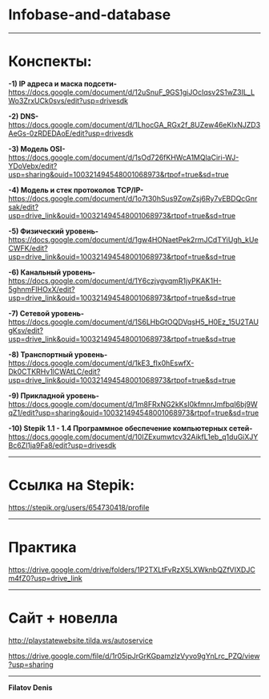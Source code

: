 # Infobase-and-database
____
# Конспекты:
**-1) IP адреса и маска подсети-**
https://docs.google.com/document/d/12uSnuF_9GS1giJOcIqsv2S1wZ3IL_LWo3ZrxUCk0svs/edit?usp=drivesdk

**-2) DNS-**
https://docs.google.com/document/d/1LhocGA_RGx2f_8UZew46eKlxNJZD3AeGs-0zRDEDAoE/edit?usp=drivesdk

**-3) Модель OSI-**
https://docs.google.com/document/d/1sOd726fKHWcA1MQlaCiri-WJ-YDoVebx/edit?usp=sharing&ouid=100321494548001068973&rtpof=true&sd=true

**-4) Модель и стек протоколов TCP/IP-**
https://docs.google.com/document/d/1o7t30hSus9ZowZsj6Ry7vEBDQcGnrsak/edit?usp=drive_link&ouid=100321494548001068973&rtpof=true&sd=true

**-5) Физический уровень-**
https://docs.google.com/document/d/1gw4HONaetPek2rmJCdTYiUgh_kUeCWFK/edit?usp=drive_link&ouid=100321494548001068973&rtpof=true&sd=true

**-6) Канальный уровень-**
https://docs.google.com/document/d/1Y6czjvgvqmR1jyPKAK1H-5ghnmFIHOxX/edit?usp=drive_link&ouid=100321494548001068973&rtpof=true&sd=true

**-7) Сетевой уровень-**
https://docs.google.com/document/d/1S6LHbGtOQDVqsH5_H0Ez_15U2TAUgKsv/edit?usp=drive_link&ouid=100321494548001068973&rtpof=true&sd=true

**-8) Транспортный уровень-**
https://docs.google.com/document/d/1kE3_fIx0hEswfX-Dk0CTKRHv1lCWAtLC/edit?usp=drive_link&ouid=100321494548001068973&rtpof=true&sd=true

**-9) Прикладной уровень-**
https://docs.google.com/document/d/1m8FRxNG2kKsI0kfmnrJmfbqI6bj9WqZ1/edit?usp=sharing&ouid=100321494548001068973&rtpof=true&sd=true

**-10) Stepik 1.1 - 1.4 Программное обеспечение компьютерных сетей-**
https://docs.google.com/document/d/10IZExumwtcv32AikfL1eb_q1duGiXJYBc6Zl1ja9Fa8/edit?usp=drivesdk
____
# Ссылка на Stepik:
https://stepik.org/users/654730418/profile
____
# Практика
https://drive.google.com/drive/folders/1P2TXLtFvRzX5LXWknbQZfVIXDJCm4fZ0?usp=drive_link
____
# Сайт + новелла
http://playstatewebsite.tilda.ws/autoservice

https://drive.google.com/file/d/1r05ipJrGrKGpamzIzVyvo9gYnLrc_PZQ/view?usp=sharing 
____
**Filatov Denis**
